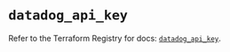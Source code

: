 # `datadog_api_key`

Refer to the Terraform Registry for docs: [`datadog_api_key`](https://registry.terraform.io/providers/datadog/datadog/3.47.0/docs/resources/api_key).
